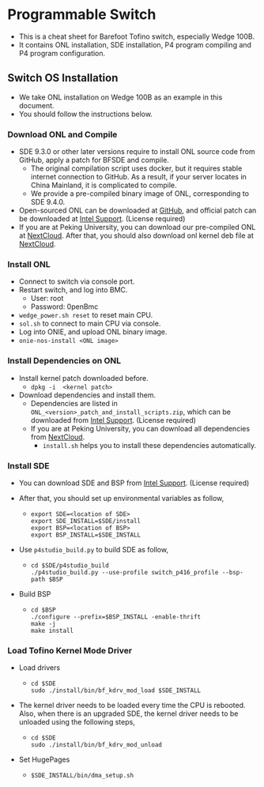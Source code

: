 # Programmable Switch

- This is a cheat sheet for Barefoot Tofino switch, especially Wedge 100B.
- It contains ONL installation, SDE installation, P4 program compiling and P4 program configuration.

## Switch OS Installation

- We take ONL installation on Wedge 100B as an example in this document.
- You should follow the instructions below.

### Download ONL and Compile

- SDE 9.3.0 or other later versions require to install ONL source code from GitHub, apply a patch for BFSDE and compile.
  - The original compilation script uses docker, but it requires stable internet connection to GitHub. As a result, if your server locates in China Mainland, it is complicated to compile.
  - We provide a pre-compiled binary image of ONL, corresponding to SDE 9.4.0.
- Open-sourced ONL can be downloaded at [GitHub](https://github.com/opencomputeproject/OpenNetworkLinux), and official patch can be downloaded at [Intel Support](https://www.intel.com/content/www/us/en/secure/design/confidential/products-and-solutions/networking-and-io/programmable-ethernet-switch-products/p4-suite/p4-studio.html?wapkw=p4+studio&s=Newest). (License required)
- If you are at Peking University, you can download our pre-compiled ONL at [NextCloud](http://p40.server.zhengnq.com:8080/s/d4nBbqy2R2eL3rX). After that, you should also download onl kernel deb file at [NextCloud](http://p40.server.zhengnq.com:8080/s/Wwwq6mgYZmSYGgP).

### Install ONL

- Connect to switch via console port.
- Restart switch, and log into BMC.
  - User: root
  - Password: 0penBmc
- `wedge_power.sh reset` to reset main CPU.
- `sol.sh` to connect to main CPU via console.
- Log into ONIE, and upload ONL binary image.
- `onie-nos-install <ONL image>`

### Install Dependencies on ONL

- Install kernel patch downloaded before.
  - `dpkg -i  <kernel patch>`
- Download dependencies and install them.
  - Dependencies are listed in `ONL_<version>_patch_and_install_scripts.zip`, which can be downloaded from [Intel Support](https://www.intel.com/content/www/us/en/secure/design/confidential/products-and-solutions/networking-and-io/programmable-ethernet-switch-products/p4-suite/p4-studio.html?wapkw=p4+studio&s=Newest). (License required)
  - If you are at Peking University, you can download all dependencies from [NextCloud](http://p40.server.zhengnq.com:8080/s/jXQN9a6ec7CLGHX).
    - `install.sh` helps you to install these dependencies automatically.

### Install SDE

- You can download SDE and BSP from [Intel Support](https://www.intel.com/content/www/us/en/secure/design/confidential/products-and-solutions/networking-and-io/programmable-ethernet-switch-products/p4-suite/p4-studio.html?wapkw=p4+studio&s=Newest). (License required)

- After that, you should set up environmental variables as follow,

  - ```
    export SDE=<location of SDE>
    export SDE_INSTALL=$SDE/install
    export BSP=<location of BSP>
    export BSP_INSTALL=$SDE_INSTALL
    ```

- Use `p4studio_build.py` to build SDE as follow,

  - ```
    cd $SDE/p4studio_build
    ./p4studio_build.py --use-profile switch_p416_profile --bsp-path $BSP
    ```

- Build BSP

  - ```
    cd $BSP
    ./configure --prefix=$BSP_INSTALL -enable-thrift
    make -j
    make install
    ```

### Load Tofino Kernel Mode Driver

- Load drivers

  - ```
    cd $SDE
    sudo ./install/bin/bf_kdrv_mod_load $SDE_INSTALL
    ```

- The kernel driver needs to be loaded every time the CPU is rebooted. Also, when there is an upgraded SDE, the kernel driver needs to be unloaded using the following steps,

  - ```
    cd $SDE
    sudo ./install/bin/bf_kdrv_mod_unload
    ```

- Set HugePages

  - ```
    $SDE_INSTALL/bin/dma_setup.sh
    ```



